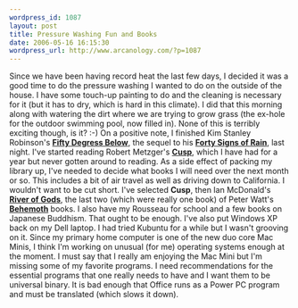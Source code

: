 ```yaml
--- 
wordpress_id: 1087
layout: post
title: Pressure Washing Fun and Books
date: 2006-05-16 16:15:30
wordpress_url: http://www.arcanology.com/?p=1087
---
```

Since we have been having record heat the last few days, I decided it was a good time to do the pressure washing I wanted to do on the outside of the house. I have some touch-up painting to do and the cleaning is necessary for it (but it has to dry, which is hard in this climate). I did that this morning along with watering the dirt where we are trying to grow grass (the ex-hole for the outdoor swimming pool, now filled in). None of this is terribly exciting though, is it? :-) On a positive note, I finished Kim Stanley Robinson's <a href="http://www.amazon.com/gp/product/0553803123/"><strong>Fifty Degress Below</strong></a>, the sequel to his <a href="http://www.amazon.com/gp/product/0553585800/"><strong>Forty Signs of Rain</strong></a>, last night. I've started reading Robert Metzger's <a href="http://www.amazon.com/gp/product/0441012418/"><strong>Cusp</strong></a>, which I have had for a year but never gotten around to reading. As a side effect of packing my library up, I've needed to decide what books I will need over the next month or so. This includes a bit of air travel as well as driving down to California. I wouldn't want to be cut short. I've selected <strong>Cusp</strong>, then Ian McDonald's <a href="http://www.amazon.com/gp/product/1591024366/"><strong>River of Gods</strong></a>, the last two (which were really one book) of Peter Watt's <a href="http://www.amazon.com/gp/product/0765307219/"><strong>Behemoth</strong></a> books. I also have my Rousseau for school and a few books on Japanese Buddhism. That ought to be enough. I've also put Windows XP back on my Dell laptop. I had tried Kubuntu for a while but I wasn't grooving on it. Since my primary home computer is one of the new duo core Mac Minis, I think I'm working on unusual (for me) operating systems enough at the moment. I must say that I really am enjoying the Mac Mini but I'm missing some of my favorite programs. I need recommendations for the essential programs that one really needs to have and I want them to be universal binary. It is bad enough that Office runs as a Power PC program and must be translated (which slows it down).